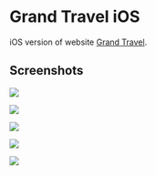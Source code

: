 # Grand Travel iOS

iOS version of website [Grand Travel](https://travel.ringcentraldemos.com/).


## Screenshots

![](./Home.png)

![](./About.png)

![](./Tours.png)

![](./Contact.png)

![](./Chat.png)
